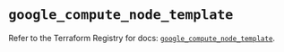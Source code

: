 # `google_compute_node_template`

Refer to the Terraform Registry for docs: [`google_compute_node_template`](https://registry.terraform.io/providers/hashicorp/google/6.34.1/docs/resources/compute_node_template).
